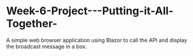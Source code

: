 # Week-6-Project---Putting-it-All-Together-
A simple web browser application using Blazor to call the API and display the broadcast message in a box.

